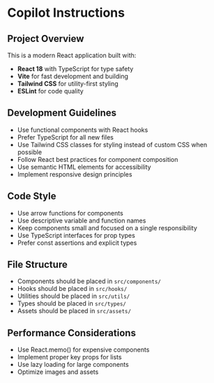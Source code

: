 # Copilot Instructions

<!-- Use this file to provide workspace-specific custom instructions to Copilot. For more details, visit https://code.visualstudio.com/docs/copilot/copilot-customization#_use-a-githubcopilotinstructionsmd-file -->

## Project Overview
This is a modern React application built with:
- **React 18** with TypeScript for type safety
- **Vite** for fast development and building
- **Tailwind CSS** for utility-first styling
- **ESLint** for code quality

## Development Guidelines
- Use functional components with React hooks
- Prefer TypeScript for all new files
- Use Tailwind CSS classes for styling instead of custom CSS when possible
- Follow React best practices for component composition
- Use semantic HTML elements for accessibility
- Implement responsive design principles

## Code Style
- Use arrow functions for components
- Use descriptive variable and function names
- Keep components small and focused on a single responsibility
- Use TypeScript interfaces for prop types
- Prefer const assertions and explicit types

## File Structure
- Components should be placed in `src/components/`
- Hooks should be placed in `src/hooks/`
- Utilities should be placed in `src/utils/`
- Types should be placed in `src/types/`
- Assets should be placed in `src/assets/`

## Performance Considerations
- Use React.memo() for expensive components
- Implement proper key props for lists
- Use lazy loading for large components
- Optimize images and assets
